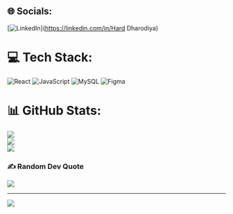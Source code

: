 
## 🌐 Socials:
[![LinkedIn](https://img.shields.io/badge/LinkedIn-%230077B5.svg?logo=linkedin&logoColor=white)](https://linkedin.com/in/Hard Dharodiya) 

# 💻 Tech Stack:
![React](https://img.shields.io/badge/react-%2320232a.svg?style=for-the-badge&logo=react&logoColor=%2361DAFB) ![JavaScript](https://img.shields.io/badge/javascript-%23323330.svg?style=for-the-badge&logo=javascript&logoColor=%23F7DF1E) ![MySQL](https://img.shields.io/badge/mysql-4479A1.svg?style=for-the-badge&logo=mysql&logoColor=white) ![Figma](https://img.shields.io/badge/figma-%23F24E1E.svg?style=for-the-badge&logo=figma&logoColor=white)
# 📊 GitHub Stats:
![](https://github-readme-stats.vercel.app/api?username=HardDharodiya&theme=dark&hide_border=false&include_all_commits=false&count_private=false)<br/>
![](https://nirzak-streak-stats.vercel.app/?user=HardDharodiya&theme=dark&hide_border=false)<br/>
![](https://github-readme-stats.vercel.app/api/top-langs/?username=HardDharodiya&theme=dark&hide_border=false&include_all_commits=false&count_private=false&layout=compact)

### ✍️ Random Dev Quote
![](https://quotes-github-readme.vercel.app/api?type=horizontal&theme=radical)

---
[![](https://visitcount.itsvg.in/api?id=HardDharodiya&icon=0&color=0)](https://visitcount.itsvg.in)

<!-- Proudly created with GPRM ( https://gprm.itsvg.in ) -->
